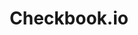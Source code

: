 ---
facebook: https://facebook.com/Checkbook
linkedin: https://linkedin.com/company/checkbook
logohandle: checkbookio
sort: checkbookio
title: Checkbook.io
twitter: https://x.com/checkbook
website: https://checkbook.io/
---